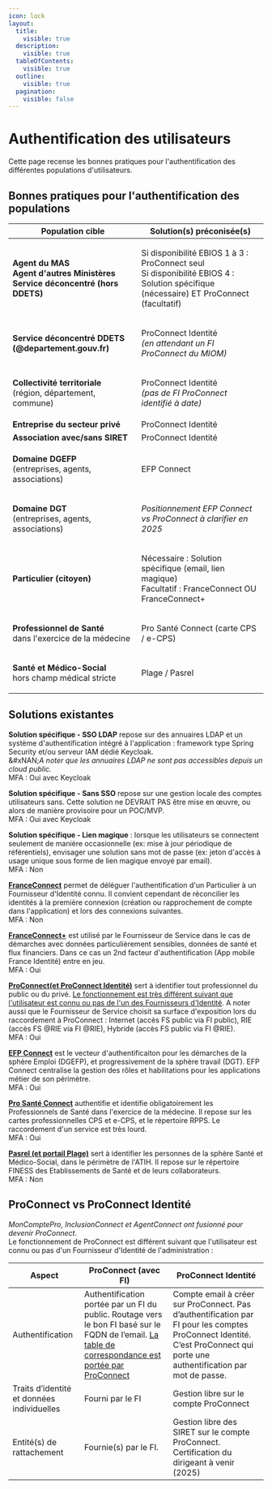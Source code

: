 ```yaml
---
icon: lock
layout:
  title:
    visible: true
  description:
    visible: true
  tableOfContents:
    visible: true
  outline:
    visible: true
  pagination:
    visible: false
---
```


# Authentification des utilisateurs

Cette page recense les bonnes pratiques pour l'authentification des différentes populations d'utilisateurs.

## Bonnes pratiques pour l'authentification des populations

| Population cible                                                                                                                        | Solution(s) préconisée(s)                                                                                                                       |
| --------------------------------------------------------------------------------------------------------------------------------------- | ----------------------------------------------------------------------------------------------------------------------------------------------- |
| <p><strong>Agent du MAS</strong><br><strong>Agent d'autres Ministères</strong><br><strong>Service déconcentré (hors DDETS)</strong></p> | <p>Si disponibilité EBIOS 1 à 3 : ProConnect seul<br>Si disponibilité EBIOS 4 : Solution spécifique (nécessaire) ET ProConnect (facultatif)</p> |
| **Service déconcentré DDETS (@departement.gouv.fr)**                                                                                    | <p>ProConnect Identité<br><em>(en attendant un FI ProConnect du MIOM)</em></p>                                                                  |
| <p><strong>Collectivité territoriale</strong><br>(région, département, commune)</p>                                                     | <p>ProConnect Identité<br><em>(pas de FI ProConnect identifié à date)</em></p>                                                                  |
| **Entreprise du secteur privé**                                                                                                         | ProConnect Identité                                                                                                                             |
| **Association avec/sans SIRET**                                                                                                         | ProConnect Identité                                                                                                                             |
| <p><strong>Domaine DGEFP</strong><br>(entreprises, agents, associations)</p>                                                            | EFP Connect                                                                                                                                     |
| <p><strong>Domaine DGT</strong><br>(entreprises, agents, associations)</p>                                                              | _Positionnement EFP Connect vs ProConnect à clarifier en 2025_                                                                                  |
| **Particulier (citoyen)**                                                                                                               | <p>Nécessaire : Solution spécifique (email, lien magique)<br>Facultatif : FranceConnect OU FranceConnect+</p>                                   |
| <p><strong>Professionnel de Santé</strong><br>dans l'exercice de la médecine</p>                                                        | Pro Santé Connect (carte CPS / e-CPS)                                                                                                           |
| <p><strong>Santé et Médico-Social</strong><br>hors champ médical stricte</p>                                                            | Plage / Pasrel                                                                                                                                  |

## Solutions existantes

**Solution spécifique - SSO LDAP** repose sur des annuaires LDAP et un système d'authentification intégré à l'application : framework type Spring Security et/ou serveur IAM dédié Keycloak.\
&#xNAN;_&#x41; noter que les annuaires LDAP ne sont pas accessibles depuis un cloud public._\
MFA : Oui avec Keycloak

**Solution spécifique - Sans SSO** repose sur une gestion locale des comptes utilisateurs sans. Cette solution ne DEVRAIT PAS être mise en œuvre, ou alors de manière provisoire pour un POC/MVP.\
MFA : Oui avec Keycloak

**Solution spécifique - Lien magique** : lorsque les utilisateurs se connectent seulement de manière occasionnelle (ex: mise à jour périodique de référentiels), envisager une solution sans mot de passe (ex: jeton d'accès à usage unique sous forme de lien magique envoyé par email).\
MFA : Non

[**FranceConnect**](https://franceconnect.gouv.fr/franceconnect) permet de déléguer l'authentification d'un Particulier à un Fournisseur d'Identité connu. Il convient cependant de réconcilier les identités à la première connexion (création ou rapprochement de compte dans l'application) et lors des connexions suivantes.\
MFA : Non

[**FranceConnect+**](https://franceconnect.gouv.fr/franceconnect-plus) est utilisé par le Fournisseur de Service dans le cas de démarches avec données particulièrement sensibles, données de santé et flux financiers. Dans ce cas un 2nd facteur d'authentification (App mobile France Identité) entre en jeu.\
MFA : Oui

[**ProConnect(et ProConnect Identité)**](https://www.proconnect.gouv.fr/) sert à identifier tout professionnel du public ou du privé. [Le fonctionnement est très différent suivant que l'utilisateur est connu ou pas de l'un des Fournisseurs d'Identité](iam.md#proconnect). A noter aussi que le Fournisseur de Service choisit sa surface d'exposition lors du raccordement à ProConnect : Internet (accès FS public via FI public), RIE (accès FS @RIE via FI @RIE), Hybride (accès FS public via FI @RIE).\
MFA : Oui

[**EFP Connect**](https://info.efpconnect.emploi.gouv.fr/) est le vecteur d'authentificaiton pour les démarches de la sphère Emploi (DGEFP), et progressivement de la sphère travail (DGT). EFP Connect centralise la gestion des rôles et habilitations pour les applications métier de son périmètre.\
MFA : Oui

[**Pro Santé Connect**](https://esante.gouv.fr/produits-services/pro-sante-connect) authentifie et identifie obligatoirement les Professionnels de Santé dans l'exercice de la médecine. Il repose sur les cartes professionnelles CPS et e-CPS, et le répertoire RPPS. Le raccordement d'un service est très lourd.\
MFA : Oui

[**Pasrel (et portail Plage)**](https://connect-pasrel.atih.sante.fr/cas/login) sert à identifier les personnes de la sphère Santé et Médico-Social, dans le périmètre de l'ATIH. Il repose sur le répertoire FINESS des Etablissements de Santé et de leurs collaborateurs.\
MFA : Non

## ProConnect vs ProConnect Identité

_MonComptePro, InclusionConnect et AgentConnect ont fusionné pour devenir ProConnect._\
Le fonctionnement de ProConnect est différent suivant que l'utilisateur est connu ou pas d'un Fournisseur d'Identité de l'administration :

| Aspect                                     | ProConnect (avec FI)                                                                                                                                                                                                                                               | ProConnect Identité                                                                                                                                                        |
| ------------------------------------------ | ------------------------------------------------------------------------------------------------------------------------------------------------------------------------------------------------------------------------------------------------------------------ | -------------------------------------------------------------------------------------------------------------------------------------------------------------------------- |
| Authentification                           | Authentification portée par un FI du public. Routage vers le bon FI basé sur le FQDN de l’email. [La table de correspondance est portée par ProConnect](https://grist.numerique.gouv.fr/o/docs/3kQ829mp7bTy/AgentConnect-Configuration-des-Fournisseurs-dIdentite) | Compte email à créer sur ProConnect. Pas d’authentification par FI pour les comptes ProConnect Identité. C’est ProConnect qui porte une authentification par mot de passe. |
| Traits d’identité et données individuelles | Fourni par le FI                                                                                                                                                                                                                                                   | Gestion libre sur le compte ProConnect                                                                                                                                     |
| Entité(s) de rattachement                  | Fournie(s) par le FI.                                                                                                                                                                                                                                              | Gestion libre des SIRET sur le compte ProConnect. Certification du dirigeant à venir (2025)                                                                                |
